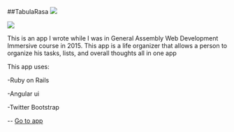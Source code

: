 ##TabulaRasa <img src="favicon.ico">

<a href="https://www.youtube.com/watch?v=W0ffzVqh5H4"><img src="https://ga-core-production-herokuapp-com.global.ssl.fastly.net/assets/ga-lockup-1788582934ade008a8ea6068b784b8ee.png"></a>

This is an app I wrote while I was in General Assembly Web Development Immersive course in 2015. This app is a life organizer that allows a person to organize his tasks, lists, and overall thoughts all in one app

This app uses:

-Ruby on Rails

-Angular ui

-Twitter Bootstrap

-- [Go to app](https://tabularasaeyal.herokuapp.com/signup/login)

